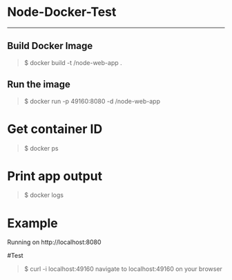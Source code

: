 # Node-Docker-Test 

----
## Build Docker Image
> $ docker build -t <your username>/node-web-app .

## Run the image
> $ docker run -p 49160:8080 -d <your username>/node-web-app

# Get container ID
>$ docker ps

# Print app output
>$ docker logs <container id>

# Example
Running on http://localhost:8080

#Test
>$ curl -i localhost:49160
navigate to localhost:49160 on your browser

